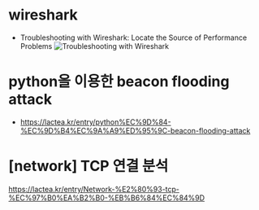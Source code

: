# wireshark
- Troubleshooting with Wireshark: Locate the Source of Performance Problems 
![Troubleshooting with Wireshark](https://github.com/kimheeseo/wireshark/assets/43293606/bcbae165-a5d0-4926-9b3c-85b3a74828d3)


# python을 이용한 beacon flooding attack
- https://lactea.kr/entry/python%EC%9D%84-%EC%9D%B4%EC%9A%A9%ED%95%9C-beacon-flooding-attack

# [network] TCP 연결 분석
https://lactea.kr/entry/Network-%E2%80%93-tcp-%EC%97%B0%EA%B2%B0-%EB%B6%84%EC%84%9D
